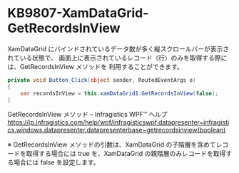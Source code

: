 # KB9807-XamDataGrid-GetRecordsInView

XamDataGrid にバインドされているデータ数が多く縦スクロールバーが表示されている状態で、
画面上に表示されているレコード（行）のみを取得する際には、GetRecordsInView メソッドを
利用することができます。

```CS
private void Button_Click(object sender, RoutedEventArgs e)
{
    var recordsInView = this.xamDataGrid1.GetRecordsInView(false);
}
```

GetRecordsInView メソッド – Infragistics WPF™ ヘルプ
https://jp.infragistics.com/help/wpf/infragisticswpf.datapresenter~infragistics.windows.datapresenter.datapresenterbase~getrecordsinview(boolean)

※ GetRecordsInView メソッドの引数は、XamDataGrid の子階層を含めてレコードを取得する場合には true を、XamDataGrid の親階層のみレコードを取得する場合には false を設定します。
